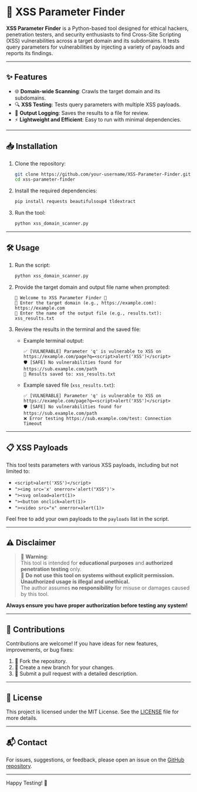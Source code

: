 # 🚀 XSS Parameter Finder  

**XSS Parameter Finder** is a Python-based tool designed for ethical hackers, penetration testers, and security enthusiasts to find Cross-Site Scripting (XSS) vulnerabilities across a target domain and its subdomains. It tests query parameters for vulnerabilities by injecting a variety of payloads and reports its findings.  

---

## ✨ **Features**  

- 🌐 **Domain-wide Scanning**: Crawls the target domain and its subdomains.  
- 🔍 **XSS Testing**: Tests query parameters with multiple XSS payloads.  
- 📂 **Output Logging**: Saves the results to a file for review.  
- ⚡ **Lightweight and Efficient**: Easy to run with minimal dependencies.  

---

## 📥 **Installation**  

1. Clone the repository:  
   ```bash
   git clone https://github.com/your-username/XSS-Parameter-Finder.git
   cd xss-parameter-finder
   ```  

2. Install the required dependencies:  
   ```bash
   pip install requests beautifulsoup4 tldextract
   ```  

3. Run the tool:  
   ```bash
   python xss_domain_scanner.py
   ```  

---

## 🛠️ **Usage**  

1. Run the script:  
   ```bash
   python xss_domain_scanner.py
   ```  

2. Provide the target domain and output file name when prompted:  
   ```
   🌟 Welcome to XSS Parameter Finder 🌟
   🔗 Enter the target domain (e.g., https://example.com): https://example.com  
   📂 Enter the name of the output file (e.g., results.txt): xss_results.txt  
   ```  

3. Review the results in the terminal and the saved file:  
   - Example terminal output:  
     ```
     ✅ [VULNERABLE] Parameter 'q' is vulnerable to XSS on https://example.com/page?q=<script>alert('XSS')</script>
     🛡️ [SAFE] No vulnerabilities found for https://sub.example.com/path
     📁 Results saved to: xss_results.txt
     ```  

   - Example saved file (`xss_results.txt`):  
     ```
     ✅ [VULNERABLE] Parameter 'q' is vulnerable to XSS on https://example.com/page?q=<script>alert('XSS')</script>
     🛡️ [SAFE] No vulnerabilities found for https://sub.example.com/path
     ❌ Error testing https://sub.example.com/test: Connection Timeout
     ```  

---

## 📋 **XSS Payloads**  

This tool tests parameters with various XSS payloads, including but not limited to:  

- `<script>alert('XSS')</script>`  
- `"><img src='x' onerror='alert("XSS")'>`  
- `"><svg onload=alert(1)>`  
- `"><button onclick=alert(1)>`  
- `"><video src="x" onerror=alert(1)>`  

Feel free to add your own payloads to the `payloads` list in the script.  

---

## ⚠️ **Disclaimer**  

> 🚨 **Warning**:  
> This tool is intended for **educational purposes** and **authorized penetration testing** only.  
> 🚫 **Do not use this tool on systems without explicit permission. Unauthorized usage is illegal and unethical.**  
> The author assumes **no responsibility** for misuse or damages caused by this tool.  

**Always ensure you have proper authorization before testing any system!**  

---

## 🤝 **Contributions**  

Contributions are welcome! If you have ideas for new features, improvements, or bug fixes:  

1. 🍴 Fork the repository.  
2. 🌿 Create a new branch for your changes.  
3. 📝 Submit a pull request with a detailed description.  

---

## 📜 **License**  

This project is licensed under the MIT License. See the [LICENSE](LICENSE) file for more details.  

---

## 📬 **Contact**  

For issues, suggestions, or feedback, please open an issue on the [GitHub repository](https://github.com/your-username/xss-parameter-finder/issues).  

---

Happy Testing! 🎯
